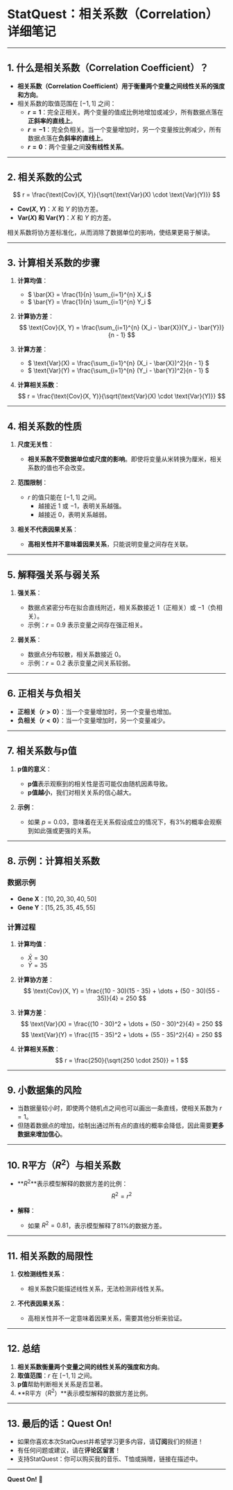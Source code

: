 # **StatQuest：相关系数（Correlation）详细笔记**

---

## **1. 什么是相关系数（Correlation Coefficient）？**

- **相关系数（Correlation Coefficient）**用于衡量**两个变量之间线性关系的强度和方向**。  
- 相关系数的取值范围在 $[-1, 1]$ 之间：  
  - **$r = 1$**：完全正相关。两个变量的值成比例地增加或减少，所有数据点落在**正斜率的直线上**。  
  - **$r = -1$**：完全负相关。当一个变量增加时，另一个变量按比例减少，所有数据点落在**负斜率的直线上**。  
  - **$r = 0$**：两个变量之间**没有线性关系**。

---

## **2. 相关系数的公式**

$$
r = \frac{\text{Cov}(X, Y)}{\sqrt{\text{Var}(X) \cdot \text{Var}(Y)}}
$$

- **Cov$(X, Y)$**：$X$ 和 $Y$ 的协方差。  
- **Var$(X)$ 和 Var$(Y)$**：$X$ 和 $Y$ 的方差。  

相关系数将协方差标准化，从而消除了数据单位的影响，使结果更易于解读。

---

## **3. 计算相关系数的步骤**

1. **计算均值**：
   - $ \bar{X} = \frac{1}{n} \sum_{i=1}^{n} X_i $  
   - $ \bar{Y} = \frac{1}{n} \sum_{i=1}^{n} Y_i $

2. **计算协方差**：
   $$
   \text{Cov}(X, Y) = \frac{\sum_{i=1}^{n} (X_i - \bar{X})(Y_i - \bar{Y})}{n - 1}
   $$

3. **计算方差**：
   - $ \text{Var}(X) = \frac{\sum_{i=1}^{n} (X_i - \bar{X})^2}{n - 1} $  
   - $ \text{Var}(Y) = \frac{\sum_{i=1}^{n} (Y_i - \bar{Y})^2}{n - 1} $

4. **计算相关系数**：
   $$
   r = \frac{\text{Cov}(X, Y)}{\sqrt{\text{Var}(X) \cdot \text{Var}(Y)}}
   $$

---

## **4. 相关系数的性质**

1. **尺度无关性**：  
   - **相关系数不受数据单位或尺度的影响**。即使将变量从米转换为厘米，相关系数的值也不会改变。

2. **范围限制**：  
   - $r$ 的值只能在 $[-1, 1]$ 之间。  
     - 越接近 $1$ 或 $-1$，表明关系越强。  
     - 越接近 $0$，表明关系越弱。

3. **相关不代表因果关系**：  
   - **高相关性并不意味着因果关系**，只能说明变量之间存在关联。

---

## **5. 解释强关系与弱关系**

1. **强关系**：
   - 数据点紧密分布在拟合直线附近，相关系数接近 $1$（正相关）或 $-1$（负相关）。  
   - 示例：$r = 0.9$ 表示变量之间存在强正相关。

2. **弱关系**：
   - 数据点分布较散，相关系数接近 $0$。  
   - 示例：$r = 0.2$ 表示变量之间关系较弱。

---

## **6. 正相关与负相关**

- **正相关（$r > 0$）**：当一个变量增加时，另一个变量也增加。  
- **负相关（$r < 0$）**：当一个变量增加时，另一个变量减少。

---

## **7. 相关系数与p值**

1. **p值的意义**：
   - **p值**表示观察到的相关性是否可能仅由随机因素导致。  
   - **p值越小**，我们对相关关系的信心越大。

2. **示例**：
   - 如果 $p = 0.03$，意味着在无关系假设成立的情况下，有3%的概率会观察到如此强或更强的关系。

---

## **8. 示例：计算相关系数**

### **数据示例**

- **Gene X**：$[10, 20, 30, 40, 50]$  
- **Gene Y**：$[15, 25, 35, 45, 55]$

### **计算过程**

1. **计算均值**：
   - $\bar{X} = 30$  
   - $\bar{Y} = 35$

2. **计算协方差**：
   $$
   \text{Cov}(X, Y) = \frac{(10 - 30)(15 - 35) + \dots + (50 - 30)(55 - 35)}{4} = 250
   $$

3. **计算方差**：
   $$
   \text{Var}(X) = \frac{(10 - 30)^2 + \dots + (50 - 30)^2}{4} = 250
   $$
   $$
   \text{Var}(Y) = \frac{(15 - 35)^2 + \dots + (55 - 35)^2}{4} = 250
   $$

4. **计算相关系数**：
   $$
   r = \frac{250}{\sqrt{250 \cdot 250}} = 1
   $$

---

## **9. 小数据集的风险**

- 当数据量较小时，即使两个随机点之间也可以画出一条直线，使相关系数为 $r = 1$。  
- 但随着数据点的增加，绘制出通过所有点的直线的概率会降低，因此需要**更多数据来增加信心**。

---

## **10. R平方（$R^2$）与相关系数**

- **$R^2$**表示模型解释的数据方差的比例：  
  $$
  R^2 = r^2
  $$

- **解释**：  
   - 如果 $R^2 = 0.81$，表示模型解释了81%的数据方差。

---

## **11. 相关系数的局限性**

1. **仅检测线性关系**：  
   - 相关系数只能描述线性关系，无法检测非线性关系。

2. **不代表因果关系**：  
   - 高相关性并不一定意味着因果关系，需要其他分析来验证。

---

## **12. 总结**

1. **相关系数衡量两个变量之间的线性关系的强度和方向**。  
2. **取值范围**：$r$ 在 $[-1, 1]$ 之间。  
3. **p值**帮助判断相关关系是否显著。  
4. **R平方（$R^2$）**表示模型解释的数据方差比例。

---

## **13. 最后的话：Quest On!**

- 如果你喜欢本次StatQuest并希望学习更多内容，请**订阅**我们的频道！  
- 有任何问题或建议，请在**评论区留言**！  
- 支持StatQuest：你可以购买我的音乐、T恤或捐赠，链接在描述中。

---

**Quest On!** 🎯